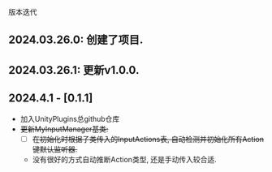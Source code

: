  版本迭代

## 2024.03.26.0: 创建了项目.

## 2024.03.26.1: 更新v1.0.0.

## 2024.4.1 - [0.1.1]
- 加入UnityPlugins总github仓库
- ~~更新MyInputManager基类:~~
  - [ ] ~~在初始化时根据子类传入的InputActions表, 自动检测并初始化所有Action键默认监听器.~~ 
  - 没有很好的方式自动推断Action类型, 还是手动传入较合适.